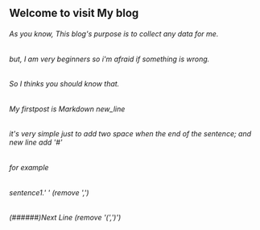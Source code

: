 ## Welcome to visit My blog
###### As you know, This blog's purpose is to collect any data for me.  
###### but, I am very beginners so i'm afraid if something is wrong.  
###### So I thinks you should know that.  

###### My firstpost is Markdown new_line  
###### it's very simple just to add two space when the end of the sentence;  and new line add '#'
###### for example
###### sentence1.'  ' (remove ',')  
###### (######)Next Line (remove '(',')')
